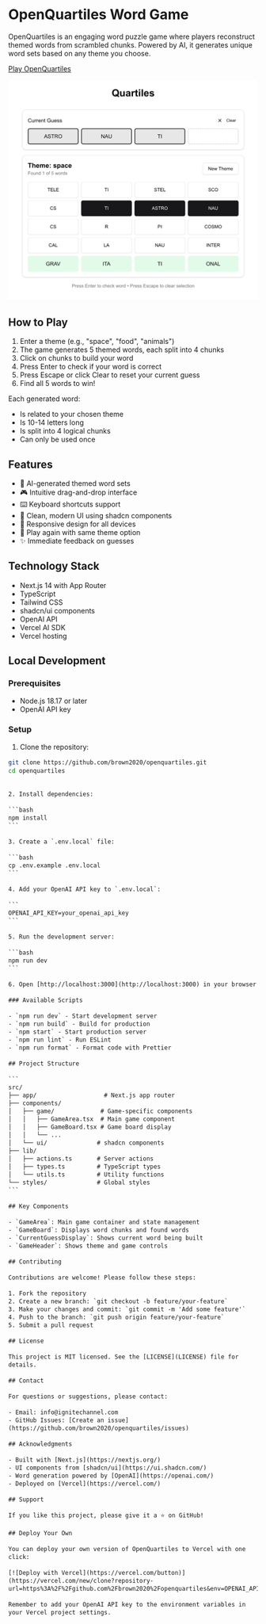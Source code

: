 # OpenQuartiles Word Game

OpenQuartiles is an engaging word puzzle game where players reconstruct themed words from scrambled chunks. Powered by AI, it generates unique word sets based on any theme you choose.

[Play OpenQuartiles](https://openquartiles.vercel.app/)

![OpenQuartiles Screenshot](public/screenshot.png)

## How to Play

1. Enter a theme (e.g., "space", "food", "animals")
2. The game generates 5 themed words, each split into 4 chunks
3. Click on chunks to build your word
4. Press Enter to check if your word is correct
5. Press Escape or click Clear to reset your current guess
6. Find all 5 words to win!

Each generated word:

- Is related to your chosen theme
- Is 10-14 letters long
- Is split into 4 logical chunks
- Can only be used once

## Features

- 🎯 AI-generated themed word sets
- 🎮 Intuitive drag-and-drop interface
- ⌨️ Keyboard shortcuts support
- 🎨 Clean, modern UI using shadcn components
- 📱 Responsive design for all devices
- 🔄 Play again with same theme option
- ✨ Immediate feedback on guesses

## Technology Stack

- Next.js 14 with App Router
- TypeScript
- Tailwind CSS
- shadcn/ui components
- OpenAI API
- Vercel AI SDK
- Vercel hosting

## Local Development

### Prerequisites

- Node.js 18.17 or later
- OpenAI API key

### Setup

1. Clone the repository:

```bash
git clone https://github.com/brown2020/openquartiles.git
cd openquartiles
```

````

2. Install dependencies:

```bash
npm install
```

3. Create a `.env.local` file:

```bash
cp .env.example .env.local
```

4. Add your OpenAI API key to `.env.local`:

```
OPENAI_API_KEY=your_openai_api_key
```

5. Run the development server:

```bash
npm run dev
```

6. Open [http://localhost:3000](http://localhost:3000) in your browser

### Available Scripts

- `npm run dev` - Start development server
- `npm run build` - Build for production
- `npm start` - Start production server
- `npm run lint` - Run ESLint
- `npm run format` - Format code with Prettier

## Project Structure

```
src/
├── app/                   # Next.js app router
├── components/
│   ├── game/             # Game-specific components
│   │   ├── GameArea.tsx  # Main game component
│   │   ├── GameBoard.tsx # Game board display
│   │   └── ...
│   └── ui/              # shadcn components
├── lib/
│   ├── actions.ts       # Server actions
│   ├── types.ts         # TypeScript types
│   └── utils.ts         # Utility functions
└── styles/              # Global styles
```

## Key Components

- `GameArea`: Main game container and state management
- `GameBoard`: Displays word chunks and found words
- `CurrentGuessDisplay`: Shows current word being built
- `GameHeader`: Shows theme and game controls

## Contributing

Contributions are welcome! Please follow these steps:

1. Fork the repository
2. Create a new branch: `git checkout -b feature/your-feature`
3. Make your changes and commit: `git commit -m 'Add some feature'`
4. Push to the branch: `git push origin feature/your-feature`
5. Submit a pull request

## License

This project is MIT licensed. See the [LICENSE](LICENSE) file for details.

## Contact

For questions or suggestions, please contact:

- Email: info@ignitechannel.com
- GitHub Issues: [Create an issue](https://github.com/brown2020/openquartiles/issues)

## Acknowledgments

- Built with [Next.js](https://nextjs.org/)
- UI components from [shadcn/ui](https://ui.shadcn.com/)
- Word generation powered by [OpenAI](https://openai.com/)
- Deployed on [Vercel](https://vercel.com/)

## Support

If you like this project, please give it a ⭐ on GitHub!

## Deploy Your Own

You can deploy your own version of OpenQuartiles to Vercel with one click:

[![Deploy with Vercel](https://vercel.com/button)](https://vercel.com/new/clone?repository-url=https%3A%2F%2Fgithub.com%2Fbrown2020%2Fopenquartiles&env=OPENAI_API_KEY)

Remember to add your OpenAI API key to the environment variables in your Vercel project settings.
````
